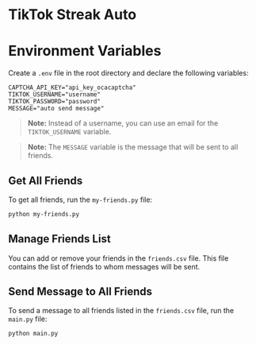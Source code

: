 # TikTok Streak Auto

# Environment Variables

Create a `.env` file in the root directory and declare the following variables:

```
CAPTCHA_API_KEY="api_key_ocacaptcha"
TIKTOK_USERNAME="username"
TIKTOK_PASSWORD="password"
MESSAGE="auto send message"
```


> **Note:** Instead of a username, you can use an email for the `TIKTOK_USERNAME` variable.

> **Note:** The `MESSAGE` variable is the message that will be sent to all friends.


## Get All Friends

To get all friends, run the `my-friends.py` file:

```sh
python my-friends.py
```


## Manage Friends List

You can add or remove your friends in the `friends.csv` file. This file contains the list of friends to whom messages will be sent.


## Send Message to All Friends

To send a message to all friends listed in the `friends.csv` file, run the `main.py` file:

```sh
python main.py
```
